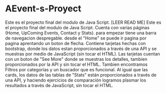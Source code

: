 # AEvent-s-Proyect
Este es el proyecto final del modulo de Java Script. [LEER READ ME]
Este es el proyecto final del modulo de Java Script. Cuenta con varias páginas (Home, UpComing Events, Contact y Stats).
para empezar tiene una barra de navegacion despregable. 
desde el "Home" se puede ir pagina por pagina aprentando un boton de flecha. 
Contiene tarjetas hechas con bootstrap, donde los datos estan proporcionados a través de una API y se muestras por medio de JavaScript (sin tocar el HTML). 
Las tarjetas cuentan con un boton de "See More" donde se muestras los detalles, tambien proporcionados por la API y sin tocar el HTML.
Tambien encontramos Filtros por categorías y un buscador que es funcional. 
Al igual que las cards, los datos de las tablas de "Stats" están proporcionados a través de una API,  y haciendo ejercicios de comparación logramos plasmar 
los resultados a través de JavaScript, sin tocar el HTML.

